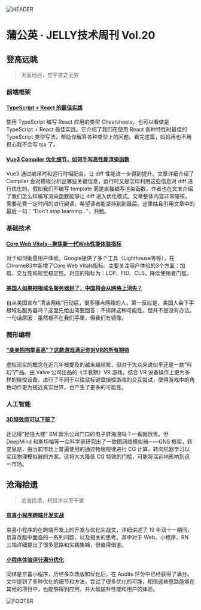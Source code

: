 ![HEADER](http://img10.360buyimg.com/ling/jfs/t1/116095/1/16821/206634/5f4dac95E66d6ecc7/4b19bd98f85ed54a.jpg)

# 蒲公英 · JELLY技术周刊 Vol.20

## 登高远眺

> 天高地迥，觉宇宙之无穷

### 前端框架

#### [TypeScript + React 的最佳实践](http://3.cn/100nK-q28)

使用 TypeScript 编写 React 应用的类型 Cheatsheets，也可以看做是 TypeScript + React 最佳实践。它介绍了我们在使用 React 各种特性时最佳的 TypeScript 类型写法，帮助你解答各种类型上的问题。看完这篇，妈妈再也不用担心我不会写 tsx 了。

#### [Vue3 Compiler 优化细节，如何手写高性能渲染函数](http://3.cn/10-0nKqhR)

Vue3 通过编译时和运行时相配合，让 diff 性能进一步得到提升。文章详细介绍了 Compiler 会对模板分析出哪些关键信息，运行时又是怎样利用这些信息对 diff 进行优化的。假如我们不编写 template 而是直接编写渲染函数，作者也在文末介绍了我们怎么样编写渲染函数能够让 diff 进入优化模式。文章整体内容非常硬核，需要花费一定时间的进行阅读，希望读者能坚持到到最后。这里姑且引用文章中的最后一句："Don't stop learning..."，共勉。

### 基础技术

#### [Core Web Vitals--聚焦新一代Web性能体验指标](http://3.cn/10-0nKq29)

对于如何衡量用户体验，Google提供了多个工具（Lighthouse等等），在Chrome83中新增了Core Web Vitals指标。主要关注用户体验的3个方面：加载、交互性和视觉稳定性。对应的指标为：LCP、FID、CLS。降低使用者门槛。

#### [美国人如果把根域名服务器封了，中国将会从网络上消失？](http://3.cn/100nKqh-S)

自从美国宣布“清洁网络”行动后，很多懂点网络的人，第一反应是，美国人会下手根域名服务器吗？这里先给出简要回答：不排除这种可能性，但并不是没有办法。一句话原因：虽然根不在我们手里，但我们有镜像。

### 图形编程

#### [“亲亲抱抱举高高”？这款游戏满足你对VR的所有期待](http://3.cn/100-nKqxe)

虚拟现实的概念在近几年被提及的越来越频繁，但对于大众来说似乎还是一款“科幻”产品。由 Valve 公司出品的《半衰期》VR 游戏，结合 VR 设备操作上更为多样的操控设备，进行了不同于以往鼠标键盘操控游戏的交互尝试，使得游戏中的角色动作更为接近真实世界，也产生了更多的可能性。

### 人工智能

#### [3D特效师可以下班了](http://3.cn/100-nKp41)

还记得“抢钱大楼” SM 娱乐公司门口的电子屏海浪吗？一看就很贵。但 DeepMind 和斯坦福等一众科学家研究出了一款图网络模拟器——GNS 框架，转变思路，由当前市场上普遍使用的通过物理规律进行 CG 计算，转向机器学习以实现物理模拟器的方案。这将大大降低 CG 特效的门槛，可能将深远地影响到这一市场。

## 沧海拾遗

> 沧海拾遗，积跬步以至千里

#### [京喜小程序跨端开发实战](http://3.cn/-100nKon2)

京喜小程序的在跨端开发上的开发与优化实战文，详细讲述了 19 年双十一期间，京喜改版中面临的一系列问题，以及相关的思考。其中对于 Web、小程序、RN 三端详细提出了很多思路和实践集锦，很值得借鉴。

#### [小程序体验评分满分优化](http://3.cn/1-00nKqxd)

同样是京喜小程序，历经多次改版和优化后，在 Audits 评分中已经获得了满分。文中提到了多种优化的细节和方法，尝试了很多优化的可能，相信这些思路能够在其他的项目中，也能够得到应用，并大幅提升性能和用户的体验。

![FOOTER](https://img20.360buyimg.com/ling/jfs/t1/93326/34/18555/167361/5e946665E13c912ae/9a8405dd8be2dad4.jpg)